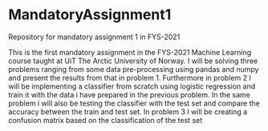 # MandatoryAssignment1
Repository for mandatory assignment 1 in FYS-2021

This is the first mandatory assignment in the FYS-2021 Machine Learning course taught at UiT The Arctic University of Norway. I will be solving three problems ranging from some data pre-processing using pandas and numpy and present the results from that in problem 1. Furthermore in problem 2 I will be implementing a classifier from scratch using logistic regression and train it with the data i have prepared in the previous problem. In the same problem i will also be testing the classifier with the test set and compare the accuracy between the train and test set. In problem 3 I will be creating a confusion matrix based on the classification of the test set
